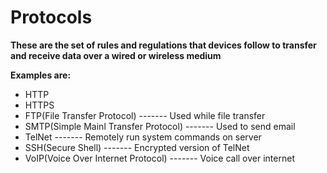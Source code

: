 # Protocols

**These are the set of rules and regulations that devices follow to transfer and receive data over a wired or wireless medium**

**Examples are:**
- HTTP
- HTTPS
- FTP(File Transfer Protocol) ------- Used while file transfer
- SMTP(Simple Mainl Transfer Protocol) ------- Used to send email
- TelNet ------- Remotely run system commands on server
- SSH(Secure Shell) ------- Encrypted version of TelNet
- VoIP(Voice Over Internet Protocol) ------- Voice call over internet
